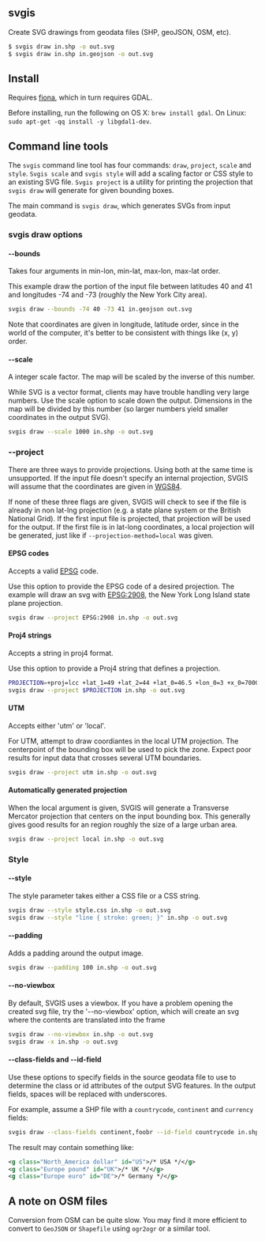 svgis
-----

Create SVG drawings from geodata files (SHP, geoJSON, OSM, etc).

```bash
$ svgis draw in.shp -o out.svg
$ svgis draw in.shp in.geojson -o out.svg
````

## Install

Requires [fiona](http://pypi.python.org/pypi/fiona), which in turn requires GDAL.

Before installing, run the following on OS X: `brew install gdal`.
On Linux: `sudo apt-get -qq install -y libgdal1-dev`.

## Command line tools

The `svgis` command line tool has four commands: `draw`, `project`, `scale` and `style`. `Svgis scale` and `svgis style` will add a scaling factor or CSS style to an existing SVG file. `Svgis project` is a utility for printing the projection that `svgis draw` will generate for given bounding boxes.

The main command is `svgis draw`, which generates SVGs from input geodata.

### svgis draw options
#### --bounds

Takes four arguments in min-lon, min-lat, max-lon, max-lat order.

This example draw the portion of the input file between latitudes 40 and 41 and longitudes -74 and -73 (roughly the New York City area).

````bash
svgis draw --bounds -74 40 -73 41 in.geojson out.svg
````

Note that coordinates are given in longitude, latitude order, since in the world of the computer, it's better to be consistent with things like (x, y) order.

#### --scale

A integer scale factor. The map will be scaled by the inverse of this number.

While SVG is a vector format, clients may have trouble handling very large numbers. Use the scale option to scale down the output. Dimensions in the map will be divided by this number (so larger numbers yield smaller coordinates in the output SVG). 

````bash
svgis draw --scale 1000 in.shp -o out.svg
````

### --project

There are three ways to provide projections. Using both at the same time is unsupported. If the input file doesn't specify an internal projection, SVGIS will assume that the coordinates are given in [WGS84](http://epsg.io/4326).

If none of these three flags are given, SVGIS will check to see if the file is already in non lat-lng projection (e.g. a state plane system or the British National Grid). If the first input file is projected, that projection will be used for the output. If the first file is in lat-long coordinates, a local projection will be generated, just like if `--projection-method=local` was given.

#### EPSG codes

Accepts a valid [EPSG](http://epsg.io) code.

Use this option to provide the EPSG code of a desired projection. The example will draw an svg with [EPSG:2908](http://epsg.io/2908), the New York Long Island state plane projection.

````bash
svgis draw --project EPSG:2908 in.shp -o out.svg
````

#### Proj4 strings

Accepts a string in proj4 format.

Use this option to provide a Proj4 string that defines a projection.

````bash
PROJECTION=+proj=lcc +lat_1=49 +lat_2=44 +lat_0=46.5 +lon_0=3 +x_0=700000 +y_0=6600000 +ellps=GRS80 +towgs84=0,0,0,0,0,0,0 +units=m +no_defs
svgis draw --project $PROJECTION in.shp -o out.svg
````

#### UTM

Accepts either 'utm' or 'local'.

For UTM, attempt to draw coordiantes in the local UTM projection. The centerpoint of the bounding box will be used to pick the zone. Expect poor results for input data that crosses several UTM boundaries.
````bash
svgis draw --project utm in.shp -o out.svg
````

#### Automatically generated projection

When the local argument is given, SVGIS will generate a Transverse Mercator projection that centers on the input bounding box. This generally gives good results for an region roughly the size of a large urban area.

````bash
svgis draw --project local in.shp -o out.svg
````

### Style

#### --style

The style parameter takes either a CSS file or a CSS string.

````bash
svgis draw --style style.css in.shp -o out.svg
svgis draw --style "line { stroke: green; }" in.shp -o out.svg
````

#### --padding

Adds a padding around the output image.

````bash
svgis draw --padding 100 in.shp -o out.svg
````

#### --no-viewbox

By default, SVGIS uses a viewbox. If you have a problem opening the created svg file, try the '--no-viewbox' option, which will create an svg where the contents are translated into the frame

````bash
svgis draw --no-viewbox in.shp -o out.svg
svgis draw -x in.shp -o out.svg
````

#### --class-fields and --id-field

Use these options to specify fields in the source geodata file to use to determine the class or id attributes of the output SVG features. In the output fields, spaces will be replaced with underscores.

For example, assume a SHP file with a `countrycode`, `continent` and `currency` fields:
````bash
svgis draw --class-fields continent,foobr --id-field countrycode in.shp -o out.svg
````

The result may contain something like:
````svg
<g class="North_America dollar" id="US">/* USA */</g>
<g class="Europe pound" id="UK">/* UK */</g>
<g class="Europe euro" id="DE">/* Germany */</g>
````

## A note on OSM files

Conversion from OSM can be quite slow. You may find it more efficient to convert to `GeoJSON` or `Shapefile` using `ogr2ogr` or a similar tool.
